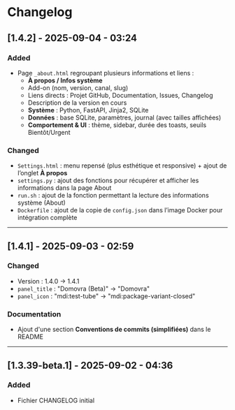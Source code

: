 # Changelog

## [1.4.2] - 2025-09-04 - 03:24
### Added
- Page `_about.html` regroupant plusieurs informations et liens :
  - **À propos / Infos système**
  - Add-on (nom, version, canal, slug)
  - Liens directs : Projet GitHub, Documentation, Issues, Changelog
  - Description de la version en cours
  - **Système** : Python, FastAPI, Jinja2, SQLite
  - **Données** : base SQLite, paramètres, journal (avec tailles affichées)
  - **Comportement & UI** : thème, sidebar, durée des toasts, seuils Bientôt/Urgent

### Changed
- `Settings.html` : menu repensé (plus esthétique et responsive) + ajout de l’onglet **À propos**
- `settings.py` : ajout des fonctions pour récupérer et afficher les informations dans la page About
- `run.sh` : ajout de la fonction permettant la lecture des informations système (About)
- `Dockerfile` : ajout de la copie de `config.json` dans l’image Docker pour intégration complète

---

## [1.4.1] - 2025-09-03 - 02:59
### Changed
- Version : 1.4.0 → 1.4.1
- `panel_title` : "Domovra (Beta)" → "Domovra"
- `panel_icon` : "mdi:test-tube" → "mdi:package-variant-closed"

### Documentation
- Ajout d'une section **Conventions de commits (simplifiées)** dans le README

---

## [1.3.39-beta.1] - 2025-09-02 - 04:36
### Added
- Fichier CHANGELOG initial
